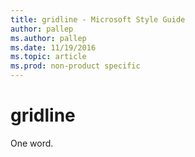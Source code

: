 ```yaml
---
title: gridline - Microsoft Style Guide
author: pallep
ms.author: pallep
ms.date: 11/19/2016
ms.topic: article
ms.prod: non-product specific
---
```


# gridline

One word.
